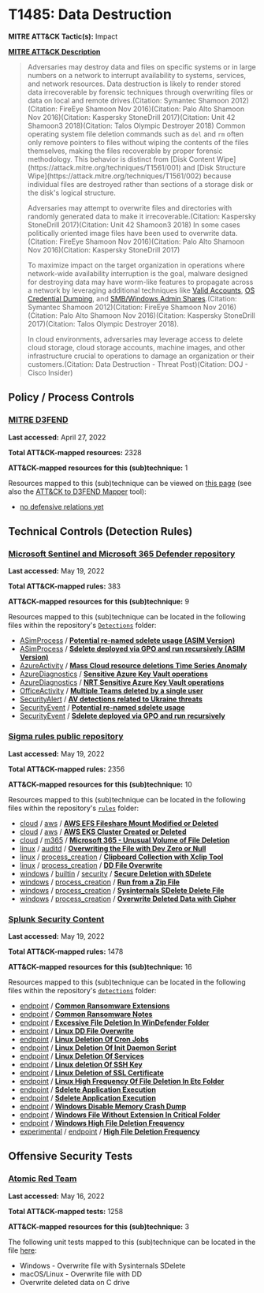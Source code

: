 # T1485: Data Destruction
**MITRE ATT&CK Tactic(s):** Impact

**[MITRE ATT&CK Description](https://attack.mitre.org/techniques/T1485)**
<blockquote>Adversaries may destroy data and files on specific systems or in large numbers on a network to interrupt availability to systems, services, and network resources. Data destruction is likely to render stored data irrecoverable by forensic techniques through overwriting files or data on local and remote drives.(Citation: Symantec Shamoon 2012)(Citation: FireEye Shamoon Nov 2016)(Citation: Palo Alto Shamoon Nov 2016)(Citation: Kaspersky StoneDrill 2017)(Citation: Unit 42 Shamoon3 2018)(Citation: Talos Olympic Destroyer 2018) Common operating system file deletion commands such as <code>del</code> and <code>rm</code> often only remove pointers to files without wiping the contents of the files themselves, making the files recoverable by proper forensic methodology. This behavior is distinct from [Disk Content Wipe](https://attack.mitre.org/techniques/T1561/001) and [Disk Structure Wipe](https://attack.mitre.org/techniques/T1561/002) because individual files are destroyed rather than sections of a storage disk or the disk's logical structure.

Adversaries may attempt to overwrite files and directories with randomly generated data to make it irrecoverable.(Citation: Kaspersky StoneDrill 2017)(Citation: Unit 42 Shamoon3 2018) In some cases politically oriented image files have been used to overwrite data.(Citation: FireEye Shamoon Nov 2016)(Citation: Palo Alto Shamoon Nov 2016)(Citation: Kaspersky StoneDrill 2017)

To maximize impact on the target organization in operations where network-wide availability interruption is the goal, malware designed for destroying data may have worm-like features to propagate across a network by leveraging additional techniques like [Valid Accounts](https://attack.mitre.org/techniques/T1078), [OS Credential Dumping](https://attack.mitre.org/techniques/T1003), and [SMB/Windows Admin Shares](https://attack.mitre.org/techniques/T1021/002).(Citation: Symantec Shamoon 2012)(Citation: FireEye Shamoon Nov 2016)(Citation: Palo Alto Shamoon Nov 2016)(Citation: Kaspersky StoneDrill 2017)(Citation: Talos Olympic Destroyer 2018).

In cloud environments, adversaries may leverage access to delete cloud storage, cloud storage accounts, machine images, and other infrastructure crucial to operations to damage an organization or their customers.(Citation: Data Destruction - Threat Post)(Citation: DOJ  - Cisco Insider)</blockquote>

## Policy / Process Controls
### [MITRE D3FEND](https://d3fend.mitre.org/)
**Last accessed:** April 27, 2022

**Total ATT&CK-mapped resources:** 2328

**ATT&CK-mapped resources for this (sub)technique:** 1

Resources mapped to this (sub)technique can be viewed on [this page](https://d3fend.mitre.org/) (see also the [ATT&CK to D3FEND Mapper](https://d3fend.mitre.org/tools/attack-mapper) tool):

* [no defensive relations yet](https://d3fend.mitre.org/techniques/d3f:nodefensiverelationsyet)

## Technical Controls (Detection Rules)
### [Microsoft Sentinel and Microsoft 365 Defender repository](https://github.com/Azure/Azure-Sentinel)
**Last accessed:** May 19, 2022

**Total ATT&CK-mapped rules:** 383

**ATT&CK-mapped resources for this (sub)technique:** 9

Resources mapped to this (sub)technique can be located in the following files within the repository's <code>[Detections](https://github.com/Azure/Azure-Sentinel/tree/master/Detections)</code> folder:

* [ASimProcess](https://github.com/Azure/Azure-Sentinel/tree/master/Detections/ASimProcess/) / **[Potential re-named sdelete usage (ASIM Version)](https://github.com/Azure/Azure-Sentinel/blob/master/Detections/ASimProcess/Potentialre-namedsdeleteusage(ASIMVersion).yaml)**
* [ASimProcess](https://github.com/Azure/Azure-Sentinel/tree/master/Detections/ASimProcess/) / **[Sdelete deployed via GPO and run recursively (ASIM Version)](https://github.com/Azure/Azure-Sentinel/blob/master/Detections/ASimProcess/SdeletedeployedviaGPOandrunrecursively(ASIMVersion).yaml)**
* [AzureActivity](https://github.com/Azure/Azure-Sentinel/tree/master/Detections/AzureActivity/) / **[Mass Cloud resource deletions Time Series Anomaly](https://github.com/Azure/Azure-Sentinel/blob/master/Detections/AzureActivity/TimeSeriesAnomaly_Mass_Cloud_Resource_Deletions.yaml)**
* [AzureDiagnostics](https://github.com/Azure/Azure-Sentinel/tree/master/Detections/AzureDiagnostics/) / **[Sensitive Azure Key Vault operations](https://github.com/Azure/Azure-Sentinel/blob/master/Detections/AzureDiagnostics/KeyVaultSensitiveOperations.yaml)**
* [AzureDiagnostics](https://github.com/Azure/Azure-Sentinel/tree/master/Detections/AzureDiagnostics/) / **[NRT Sensitive Azure Key Vault operations](https://github.com/Azure/Azure-Sentinel/blob/master/Detections/AzureDiagnostics/NRT_KeyVaultSensitiveOperations.yaml)**
* [OfficeActivity](https://github.com/Azure/Azure-Sentinel/tree/master/Detections/OfficeActivity/) / **[Multiple Teams deleted by a single user](https://github.com/Azure/Azure-Sentinel/blob/master/Detections/OfficeActivity/MultipleTeamsDeletes.yaml)**
* [SecurityAlert](https://github.com/Azure/Azure-Sentinel/tree/master/Detections/SecurityAlert/) / **[AV detections related to Ukraine threats](https://github.com/Azure/Azure-Sentinel/blob/master/Detections/SecurityAlert/AVdetectionsrelatedtoUkrainebasedthreats.yaml)**
* [SecurityEvent](https://github.com/Azure/Azure-Sentinel/tree/master/Detections/SecurityEvent/) / **[Potential re-named sdelete usage](https://github.com/Azure/Azure-Sentinel/blob/master/Detections/SecurityEvent/Potentialre-namedsdeleteusage.yaml)**
* [SecurityEvent](https://github.com/Azure/Azure-Sentinel/tree/master/Detections/SecurityEvent/) / **[Sdelete deployed via GPO and run recursively](https://github.com/Azure/Azure-Sentinel/blob/master/Detections/SecurityEvent/SdeletedeployedviaGPOandrunrecursively.yaml)**

### [Sigma rules public repository](https://github.com/SigmaHQ/sigma)
**Last accessed:** May 19, 2022

**Total ATT&CK-mapped rules:** 2356

**ATT&CK-mapped resources for this (sub)technique:** 10

Resources mapped to this (sub)technique can be located in the following files within the repository's <code>[rules](https://github.com/SigmaHQ/sigma/tree/master/rules)</code> folder:

* [cloud](https://github.com/SigmaHQ/sigma/tree/master/rules/cloud/) / [aws](https://github.com/SigmaHQ/sigma/tree/master/rules/cloud/aws/) / **[AWS EFS Fileshare Mount Modified or Deleted](https://github.com/SigmaHQ/sigma/blob/master/rules/cloud/aws/aws_efs_fileshare_mount_modified_or_deleted.yml)**
* [cloud](https://github.com/SigmaHQ/sigma/tree/master/rules/cloud/) / [aws](https://github.com/SigmaHQ/sigma/tree/master/rules/cloud/aws/) / **[AWS EKS Cluster Created or Deleted](https://github.com/SigmaHQ/sigma/blob/master/rules/cloud/aws/aws_eks_cluster_created_or_deleted.yml)**
* [cloud](https://github.com/SigmaHQ/sigma/tree/master/rules/cloud/) / [m365](https://github.com/SigmaHQ/sigma/tree/master/rules/cloud/m365/) / **[Microsoft 365 - Unusual Volume of File Deletion](https://github.com/SigmaHQ/sigma/blob/master/rules/cloud/m365/microsoft365_unusual_volume_of_file_deletion.yml)**
* [linux](https://github.com/SigmaHQ/sigma/tree/master/rules/linux/) / [auditd](https://github.com/SigmaHQ/sigma/tree/master/rules/linux/auditd/) / **[Overwriting the File with Dev Zero or Null](https://github.com/SigmaHQ/sigma/blob/master/rules/linux/auditd/lnx_auditd_dd_delete_file.yml)**
* [linux](https://github.com/SigmaHQ/sigma/tree/master/rules/linux/) / [process_creation](https://github.com/SigmaHQ/sigma/tree/master/rules/linux/process_creation/) / **[Clipboard Collection with Xclip Tool](https://github.com/SigmaHQ/sigma/blob/master/rules/linux/process_creation/proc_creation_lnx_clipboard_collection.yml)**
* [linux](https://github.com/SigmaHQ/sigma/tree/master/rules/linux/) / [process_creation](https://github.com/SigmaHQ/sigma/tree/master/rules/linux/process_creation/) / **[DD File Overwrite](https://github.com/SigmaHQ/sigma/blob/master/rules/linux/process_creation/proc_creation_lnx_dd_file_overwrite.yml)**
* [windows](https://github.com/SigmaHQ/sigma/tree/master/rules/windows/) / [builtin](https://github.com/SigmaHQ/sigma/tree/master/rules/windows/builtin/) / [security](https://github.com/SigmaHQ/sigma/tree/master/rules/windows/builtin/security/) / **[Secure Deletion with SDelete](https://github.com/SigmaHQ/sigma/blob/master/rules/windows/builtin/security/win_susp_sdelete.yml)**
* [windows](https://github.com/SigmaHQ/sigma/tree/master/rules/windows/) / [process_creation](https://github.com/SigmaHQ/sigma/tree/master/rules/windows/process_creation/) / **[Run from a Zip File](https://github.com/SigmaHQ/sigma/blob/master/rules/windows/process_creation/proc_creation_win_run_from_zip.yml)**
* [windows](https://github.com/SigmaHQ/sigma/tree/master/rules/windows/) / [process_creation](https://github.com/SigmaHQ/sigma/tree/master/rules/windows/process_creation/) / **[Sysinternals SDelete Delete File](https://github.com/SigmaHQ/sigma/blob/master/rules/windows/process_creation/proc_creation_win_sdelete.yml)**
* [windows](https://github.com/SigmaHQ/sigma/tree/master/rules/windows/) / [process_creation](https://github.com/SigmaHQ/sigma/tree/master/rules/windows/process_creation/) / **[Overwrite Deleted Data with Cipher](https://github.com/SigmaHQ/sigma/blob/master/rules/windows/process_creation/proc_creation_win_susp_cipher.yml)**

### [Splunk Security Content](https://github.com/splunk/security_content)
**Last accessed:** May 19, 2022

**Total ATT&CK-mapped rules:** 1478

**ATT&CK-mapped resources for this (sub)technique:** 16

Resources mapped to this (sub)technique can be located in the following files within the repository's <code>[detections](https://github.com/splunk/security_content/tree/develop/detections)</code> folder:

* [endpoint](https://github.com/splunk/security_content/tree/develop/detections/endpoint/) / **[Common Ransomware Extensions](https://github.com/splunk/security_content/blob/develop/detections/endpoint/common_ransomware_extensions.yml)**
* [endpoint](https://github.com/splunk/security_content/tree/develop/detections/endpoint/) / **[Common Ransomware Notes](https://github.com/splunk/security_content/blob/develop/detections/endpoint/common_ransomware_notes.yml)**
* [endpoint](https://github.com/splunk/security_content/tree/develop/detections/endpoint/) / **[Excessive File Deletion In WinDefender Folder](https://github.com/splunk/security_content/blob/develop/detections/endpoint/excessive_file_deletion_in_windefender_folder.yml)**
* [endpoint](https://github.com/splunk/security_content/tree/develop/detections/endpoint/) / **[Linux DD File Overwrite](https://github.com/splunk/security_content/blob/develop/detections/endpoint/linux_dd_file_overwrite.yml)**
* [endpoint](https://github.com/splunk/security_content/tree/develop/detections/endpoint/) / **[Linux Deletion Of Cron Jobs](https://github.com/splunk/security_content/blob/develop/detections/endpoint/linux_deletion_of_cron_jobs.yml)**
* [endpoint](https://github.com/splunk/security_content/tree/develop/detections/endpoint/) / **[Linux Deletion Of Init Daemon Script](https://github.com/splunk/security_content/blob/develop/detections/endpoint/linux_deletion_of_init_daemon_script.yml)**
* [endpoint](https://github.com/splunk/security_content/tree/develop/detections/endpoint/) / **[Linux Deletion Of Services](https://github.com/splunk/security_content/blob/develop/detections/endpoint/linux_deletion_of_services.yml)**
* [endpoint](https://github.com/splunk/security_content/tree/develop/detections/endpoint/) / **[Linux deletion Of SSH Key](https://github.com/splunk/security_content/blob/develop/detections/endpoint/linux_deletion_of_ssh_key.yml)**
* [endpoint](https://github.com/splunk/security_content/tree/develop/detections/endpoint/) / **[Linux Deletion of SSL Certificate](https://github.com/splunk/security_content/blob/develop/detections/endpoint/linux_deletion_of_ssl_certificate.yml)**
* [endpoint](https://github.com/splunk/security_content/tree/develop/detections/endpoint/) / **[Linux High Frequency Of File Deletion In Etc Folder](https://github.com/splunk/security_content/blob/develop/detections/endpoint/linux_high_frequency_of_file_deletion_in_etc_folder.yml)**
* [endpoint](https://github.com/splunk/security_content/tree/develop/detections/endpoint/) / **[Sdelete Application Execution](https://github.com/splunk/security_content/blob/develop/detections/endpoint/sdelete_application_execution.yml)**
* [endpoint](https://github.com/splunk/security_content/tree/develop/detections/endpoint/) / **[Sdelete Application Execution](https://github.com/splunk/security_content/blob/develop/detections/endpoint/ssa___sdelete_application_execution.yml)**
* [endpoint](https://github.com/splunk/security_content/tree/develop/detections/endpoint/) / **[Windows Disable Memory Crash Dump](https://github.com/splunk/security_content/blob/develop/detections/endpoint/windows_disable_memory_crash_dump.yml)**
* [endpoint](https://github.com/splunk/security_content/tree/develop/detections/endpoint/) / **[Windows File Without Extension In Critical Folder](https://github.com/splunk/security_content/blob/develop/detections/endpoint/windows_file_without_extension_in_critical_folder.yml)**
* [endpoint](https://github.com/splunk/security_content/tree/develop/detections/endpoint/) / **[Windows High File Deletion Frequency](https://github.com/splunk/security_content/blob/develop/detections/endpoint/windows_high_file_deletion_frequency.yml)**
* [experimental](https://github.com/splunk/security_content/tree/develop/detections/experimental/) / [endpoint](https://github.com/splunk/security_content/tree/develop/detections/experimental/endpoint/) / **[High File Deletion Frequency](https://github.com/splunk/security_content/blob/develop/detections/experimental/endpoint/ssa___high_file_deletion_frequency.yml)**


## Offensive Security Tests
### [Atomic Red Team](https://github.com/redcanaryco/atomic-red-team)
**Last accessed:** May 16, 2022

**Total ATT&CK-mapped tests:** 1258

**ATT&CK-mapped resources for this (sub)technique:** 3

The following unit tests mapped to this (sub)technique can be located in the file [here](https://github.com/redcanaryco/atomic-red-team/tree/master/atomics/T1485/T1485.yaml):

* Windows - Overwrite file with Sysinternals SDelete
* macOS/Linux - Overwrite file with DD
* Overwrite deleted data on C drive

